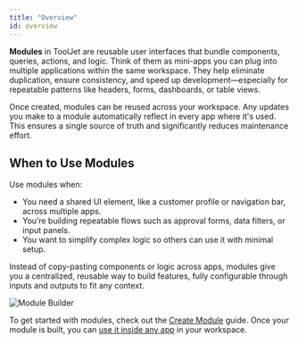 ```yaml
---
title: "Overview"
id: overview
---
```


**Modules** in ToolJet are reusable user interfaces that bundle components, queries, actions, and logic. Think of them as mini-apps you can plug into multiple applications within the same workspace. They help eliminate duplication, ensure consistency, and speed up development—especially for repeatable patterns like headers, forms, dashboards, or table views.

Once created, modules can be reused across your workspace. Any updates you make to a module automatically reflect in every app where it's used. This ensures a single source of truth and significantly reduces maintenance effort.

## When to Use Modules

Use modules when:

- You need a shared UI element, like a customer profile or navigation bar, across multiple apps.
- You’re building repeatable flows such as approval forms, data filters, or input panels.
- You want to simplify complex logic so others can use it with minimal setup.

Instead of copy-pasting components or logic across apps, modules give you a centralized, reusable way to build features, fully configurable through inputs and outputs to fit any context.

<img className="screenshot-full img-full" src="/img/app-builder/modules/module-builder.png" alt="Module Builder" />

To get started with modules, check out the [Create Module](/docs/beta/app-builder/modules/create-module) guide. Once your module is built, you can [use it inside any app](/docs/beta/app-builder/modules/use-module) in your workspace.